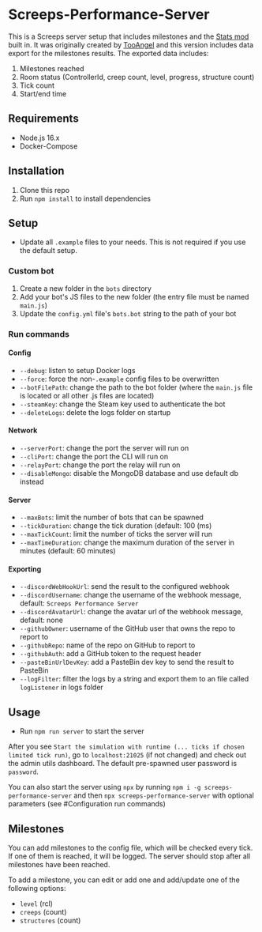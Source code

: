 # Screeps-Performance-Server

This is a Screeps server setup that includes milestones and the [Stats mod](https://github.com/The-International-Screeps-Bot/screepsmod-server-stats) built in. It was originally created by [TooAngel](https://github.com/TooAngel) and this version includes data export for the milestones results. The exported data includes:

1. Milestones reached
2. Room status (ControllerId, creep count, level, progress, structure count)
3. Tick count
4. Start/end time

## Requirements

- Node.js 16.x
- Docker-Compose

## Installation

1. Clone this repo
2. Run `npm install` to install dependencies

## Setup

- Update all `.example` files to your needs. This is not required if you use the default setup.

### Custom bot

1. Create a new folder in the `bots` directory
2. Add your bot's JS files to the new folder (the entry file must be named `main.js`)
3. Update the `config.yml` file's `bots.bot` string to the path of your bot

### Run commands

#### Config

- `--debug`: listen to setup Docker logs
- `--force`: force the non-`.example` config files to be overwritten
- `--botFilePath`: change the path to the bot folder (where the `main.js` file is located or all other .js files are located)
- `--steamKey`: change the Steam key used to authenticate the bot
- `--deleteLogs`: delete the logs folder on startup

#### Network

- `--serverPort`: change the port the server will run on
- `--cliPort`: change the port the CLI will run on
- `--relayPort`: change the port the relay will run on
- `--disableMongo`: disable the MongoDB database and use default db instead

#### Server

- `--maxBots`: limit the number of bots that can be spawned
- `--tickDuration`: change the tick duration (default: 100 (ms)
- `--maxTickCount`: limit the number of ticks the server will run
- `--maxTimeDuration`: change the maximum duration of the server in minutes (default: 60 minutes)

#### Exporting

- `--discordWebHookUrl`: send the result to the configured webhook
- `--discordUsername`: change the username of the webhook message, default: `Screeps Performance Server`
- `--discordAvatarUrl`: change the avatar url of the webhook message, default: none
- `--githubOwner`: username of the GitHub user that owns the repo to report to
- `--githubRepo`: name of the repo on GitHub to report to
- `--githubAuth`: add a GitHub token to the request header
- `--pasteBinUrlDevKey`: add a PasteBin dev key to send the result to PasteBin
- `--logFilter`: filter the logs by a string and export them to an file called `logListener` in logs folder

## Usage

- Run `npm run server` to start the server

After you see `Start the simulation with runtime (... ticks if chosen limited tick run)`, go to `localhost:21025` (if not changed) and check out the admin utils dashboard. The default pre-spawned user password is `password`.

You can also start the server using `npx` by running `npm i -g screeps-performance-server` and then `npx screeps-performance-server` with optional parameters (see #Configuration run commands)

## Milestones

You can add milestones to the config file, which will be checked every tick. If one of them is reached, it will be logged. The server should stop after all milestones have been reached.

To add a milestone, you can edit or add one and add/update one of the following options:

- `level` (rcl)
- `creeps` (count)
- `structures` (count)

